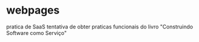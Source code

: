 # webpages
pratica de SaaS
tentativa de obter praticas funcionais do livro "Construindo Software como Serviço"
